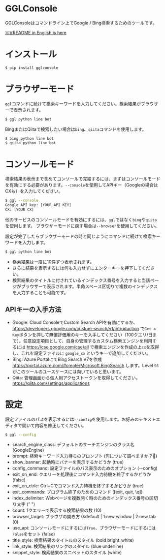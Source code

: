 # GGLConsole

GGLConsoleはコマンドライン上でGoogle / Bing検索するためのツールです。

[🇬🇧README in English is here](https://github.com/uezo/gglconsole/blob/master/README.ja.md)

# インストール

```bash
$ pip install gglconsole
```

# ブラウザーモード

`ggl`コマンドに続けて検索キーワードを入力してください。検索結果がブラウザーで表示されます。

```bash
$ ggl python line bot
```

BingまたはQiitaで検索したい場合は`bing`、`qiita`コマンドを使用します。

```bash
$ bing python line bot
$ qiita python line bot
```

# コンソールモード

検索結果の表示まで含めてコンソールで完結するには、まずはコンソールモードを有効にする必要があります。`--console`を使用してAPIキー（Googleの場合はCXも）を入力してください。

```bash
$ ggl --console
Google API key: [YOUR API KEY]
CX: [YOUR CX]
```

他のサービスのコンソールモードを有効にするには、`ggl`ではなく`bing`や`qiita`を使用します。
ブラウザーモードに戻す場合は`--browser`を使用してください。

設定が完了したらブラウザーモードの時と同じようにコマンドに続けて検索キーワードを入力します。

```bash
$ ggl python line bot
```

- 検索結果は一度に10件ずつ表示されます。
- さらに結果を表示するには何も入力せずにエンターキーを押下してください。
- 検索結果のタイトルに付されているインデックス番号を入力すると当該ページがブラウザーで表示されます。半角スペース区切りで複数のインデックスを入力することも可能です。


## APIキーの入手方法

- Google: Cloud ConsoleでCustom Search APIを有効にするか、 https://developers.google.com/custom-search/v1/introduction で`Get a Key`ボタンを押して無償評価用のキーを入手してください（100クエリ/日まで）。任意設定項目として、自身の管理するカスタム検索エンジンを利用するには https://cse.google.com/cse/all で検索エンジンを作成の上`cx`を取得し、これを設定ファイルに `google_cx` というキーで追加してください。
- Bing: Azure PortalにてBing Search V7を作成 https://portal.azure.com/#create/Microsoft.BingSearch します。Level `S6`がこのツールのユースケースには向いていると思います。
- Qiita: 管理画面から個人用アクセストークンを取得してください。 https://qiita.com/settings/applications


# 設定

設定ファイルのパスを表示するには`--config`を使用します。お好みのテキストエディタで開いて内容を修正してください。

```bash
$ ggl --config
```

- search_engine_class: デフォルトのサーチエンジンのクラス名 (GoogleEngine)
- prompt: 検索キーワード入力待ちのプロンプト (何について調べますか？🐬)
- show_banner: 起動時にバナーを表示するかどうか (true)
- config_command: 設定ファイルのパス表示のためのオプション (--config)
- exit_on_end: クエリーを処理後にコマンド入力待機を終了するかどうか (false)
- exit_on_ctrlc: Ctrl+Cでコマンド入力待機を終了するかどうか (true)
- exit_commands: プログラム終了のためのコマンド ([exit, quit, \q])
- index_delimiter: Webページを複数開く時のためのインデックス番号の区切り文字 (" ")
- count: 1クエリーで表示する検索結果の数 (10)
- browser_target: ブラウザの開き方 0:default | 1:new window | 2:new tab (0)
- use_api: コンソールモードにするには`True`、ブラウザーモードにするには`False`をセット (false)
- title_style: 検索結果のタイトルのスタイル (bold bright_white)
- link_style: 検索結果のリンクのスタイル (blue underline)
- snippet_style: 検索結果のスニペットのスタイル (white)
